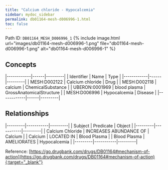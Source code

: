 ```yaml
---
title: "Calcium chloride - Hypocalcemia"
sidebar: mydoc_sidebar
permalink: db01164-mesh-d006996-1.html
toc: false 
---
```



Path ID: `DB01164_MESH_D006996_1`
{% include image.html url="images/db01164-mesh-d006996-1.png" file="db01164-mesh-d006996-1.png" alt="db01164-mesh-d006996-1" %}

## Concepts

|------------|------|---------|
| Identifier | Name | Type    |
|------------|------|---------|
| MESH:D002122 | Calcium chloride | Drug |
| MESH:D002118 | calcium | ChemicalSubstance |
| UBERON:0001969 | blood plasma | GrossAnatomicalStructure |
| MESH:D006996 | Hypocalcemia | Disease |
|------------|------|---------|

## Relationships

|---------|-----------|---------|
| Subject | Predicate | Object  |
|---------|-----------|---------|
| Calcium Chloride | INCREASES ABUNDANCE OF | Calcium |
| Calcium | LOCATED IN | Blood Plasma |
| Blood Plasma | AMELIORATES | Hypocalcemia |
|---------|-----------|---------|

Reference: [https://go.drugbank.com/drugs/DB01164#mechanism-of-action](https://go.drugbank.com/drugs/DB01164#mechanism-of-action){:target="_blank"}